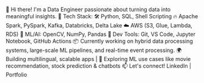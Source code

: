 👋 Hi there! I'm a Data Engineer passionate about turning data into meaningful insights.
🚀 Tech Stack:
🛠️ Python, SQL, Shell Scripting
🔥 Apache Spark, PySpark, Kafka, Databricks, Delta Lake
☁️ AWS (S3, Glue, Lambda, RDS)
🧠 ML/AI: OpenCV, NumPy, Pandas
🧰 Dev Tools: Git, VS Code, Jupyter Notebook, GitHub Actions
📦 Currently working on hybrid data processing systems, large-scale ML pipelines, and real-time event processing.
🌍 Building multilingual, scalable apps | 🤖 Exploring ML use cases like movie recommendation, stock prediction & chatbots
📫 Let's connect!
LinkedIn | Portfolio
<!---
ashutosh90052/ashutosh90052 is a ✨ special ✨ repository because its `README.md` (this file) appears on your GitHub profile.
You can click the Preview link to take a look at your changes.
--->
